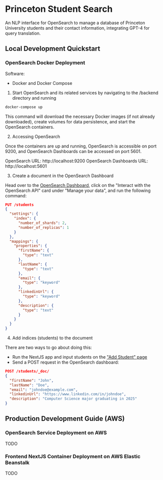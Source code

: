 # Princeton Student Search

An NLP interface for OpenSearch to manage a database of Princeton University students and their contact information, integrating GPT-4 for query translation.

## Local Development Quickstart

### OpenSearch Docker Deployment

Software:

- Docker and Docker Compose

1. Start OpenSearch and its related services by navigating to the /backend directory and running

```bash
docker-compose up
```

This command will download the necessary Docker images (if not already downloaded), create volumes for data persistence, and start the OpenSearch containers.

2. Accessing OpenSearch

Once the containers are up and running, OpenSearch is accessible on port 9200, and OpenSearch Dashboards can be accessed on port 5601.

OpenSearch URL: http://localhost:9200
OpenSearch Dashboards URL: http://localhost:5601

3. Create a document in the OpenSearch Dashboard

Head over to the [OpenSearch Dashboard](http://localhost:5601), click on the "Interact with the OpenSearch API" card under "Manage your data", and run the following command:

```json
PUT /students
{
  "settings": {
    "index": {
      "number_of_shards": 2,
      "number_of_replicas": 1
    }
  },
  "mappings": {
    "properties": {
      "firstName": {
        "type": "text"
      },
      "lastName": {
        "type": "text"
      },
      "email": {
        "type": "keyword"
      },
      "linkedinUrl": {
        "type": "keyword"
      },
      "description": {
        "type": "text"
      }
    }
  }
}
```

4. Add indices (students) to the document

There are two ways to go about doing this:

- Run the NextJS app and input students on the ["Add Student" page](http://localhost:3000/add-student)
- Send a POST request in the OpenSearch dashboard:

```json
POST /students/_doc/
{
  "firstName": "John",
  "lastName": "Doe",
  "email": "johndoe@example.com",
  "linkedinUrl": "https://www.linkedin.com/in/johndoe",
  "description": "Computer Science major graduating in 2025"
}
```

## Production Development Guide (AWS)

### OpenSearch Service Deployment on AWS

TODO

### Frontend NextJS Container Deployment on AWS Elastic Beanstalk

TODO
